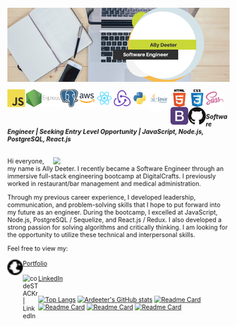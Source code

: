 [![Header](https://github.com/Ardeeter/Ardeeter/blob/main/AllyDeeter.png "Header")](https://allydeeter.netlify.app/)

<!-- <sup> JavaScript, React/Redux, JQuery, Node.js, Express, Python, Sequelize, PostgreSQL, AWS, HTML, CSS, SASS, Bootstrap, Flexbox, Github</sup> -->
<img align="left" alt="JavaScript" width="40px" src="https://raw.githubusercontent.com/github/explore/80688e429a7d4ef2fca1e82350fe8e3517d3494d/topics/javascript/javascript.png" />
<img align="left" alt="Node.js" width="40px" src="https://raw.githubusercontent.com/github/explore/80688e429a7d4ef2fca1e82350fe8e3517d3494d/topics/nodejs/nodejs.png" />
<img align="left" alt="Express" width="40px" src="https://raw.githubusercontent.com/github/explore/80688e429a7d4ef2fca1e82350fe8e3517d3494d/topics/express/express.png" />
<img align="left" alt="PostgreSQL" width="40px" src="https://raw.githubusercontent.com/github/explore/80688e429a7d4ef2fca1e82350fe8e3517d3494d/topics/postgresql/postgresql.png" />
<img align="left" alt="AWS" width="40px" src="https://raw.githubusercontent.com/github/explore/80688e429a7d4ef2fca1e82350fe8e3517d3494d/topics/aws/aws.png" />
<img align="left" alt="React" width="40px" src="https://raw.githubusercontent.com/github/explore/80688e429a7d4ef2fca1e82350fe8e3517d3494d/topics/react/react.png" />
<img align="left" alt="Redux" width="40px" src="https://raw.githubusercontent.com/github/explore/80688e429a7d4ef2fca1e82350fe8e3517d3494d/topics/redux/redux.png" />
<img align="left" alt="Python" width="40px" src="https://raw.githubusercontent.com/github/explore/78df643247d429f6cc873026c0622819ad797942/topics/python/python.png" />
<img align="left" alt="Java" width="50px" src="https://raw.githubusercontent.com/github/explore/78df643247d429f6cc873026c0622819ad797942/topics/java/java.png" />
<img align="left" alt="HTML5" width="40px" src="https://raw.githubusercontent.com/github/explore/80688e429a7d4ef2fca1e82350fe8e3517d3494d/topics/html/html.png" />
<img align="left" alt="CSS3" width="40px" src="https://raw.githubusercontent.com/github/explore/80688e429a7d4ef2fca1e82350fe8e3517d3494d/topics/css/css.png" />
<img align="left" alt="Sass" width="40px" src="https://raw.githubusercontent.com/github/explore/80688e429a7d4ef2fca1e82350fe8e3517d3494d/topics/sass/sass.png" />
<img align="left" alt="Bootstrap" width="40px" src="https://raw.githubusercontent.com/github/explore/80688e429a7d4ef2fca1e82350fe8e3517d3494d/topics/bootstrap/bootstrap.png" />
<img align="left" alt="GitHub" width="40px" src="https://raw.githubusercontent.com/github/explore/78df643247d429f6cc873026c0622819ad797942/topics/github/github.png" />
<br />
<br />


###### **Software Engineer | Seeking Entry Level Opportunity | JavaScript, Node.js, PostgreSQL, React.js**

<img align="right" src="https://media.giphy.com/media/fwbZnTftCXVocKzfxR/giphy.gif" width="400" height="auto" />

Hi everyone, my name is Ally Deeter. I recently became a Software Engineer through an immersive full-stack engineering bootcamp at DigitalCrafts. I previously worked in restaurant/bar management and medical administration.

Through my previous career experience, I developed leadership, communication, and problem-solving skills that I hope to put forward into my future as an engineer. During the bootcamp, I excelled at JavaScript, Node.js, PostgreSQL / Sequelize, and React.js / Redux. I also developed a strong passion for solving algorithms and critically thinking. I am looking for the opportunity to utilize these technical and interpersonal skills.


Feel free to view my: 
<br />
<br />
[<img align="left" alt="codeSTACKr.com" width="35px" src="https://raw.githubusercontent.com/iconic/open-iconic/master/svg/globe.svg" />](https://www.allydeeter.dev)
[Portfolio](https://www.allydeeter.dev)
<br />
<br />
[<img align="left" alt="codeSTACKr | LinkedIn" width="35px" src="https://cdn.jsdelivr.net/npm/simple-icons@v3/icons/linkedin.svg" />](https://www.linkedin.com/in/ally-deeter/)
[LinkedIn](http://www.linkedin.com/in/ally-deeter)
<br />
<br />

[![Top Langs](https://github-readme-stats.vercel.app/api/top-langs/?username=Ardeeter&show_icons=true&theme=flag-india)](https://github.com/Ardeeter/github-readme-stats) 
[![Ardeeter's GitHub stats](https://github-readme-stats.vercel.app/api?username=Ardeeter&show_icons=true&theme=flag-india)](https://github.com/Ardeeter/github-readme-stats)
[![Readme Card](https://github-readme-stats.vercel.app/api/pin/?username=anjatmyers&repo=capstone&show_icons=true&theme=flag-india)](https://github.com/anjatmyers/capstone)
[![Readme Card](https://github-readme-stats.vercel.app/api/pin/?username=Ardeeter&repo=Ultimutt-match&show_icons=true&theme=flag-india)](https://github.com/Ardeeter/Ultimutt-match)
[![Readme Card](https://github-readme-stats.vercel.app/api/pin/?username=anjatmyers&repo=teamRedProject&show_icons=true&theme=flag-india)](https://github.com/anjatmyers/teamRedProject)
[![Readme Card](https://github-readme-stats.vercel.app/api/pin/?username=laynemag&repo=LayrFIVE&show_icons=true&theme=flag-india)](https://github.com/laynemag/LayrFIVE)

<!--
**Ardeeter/Ardeeter** is a ✨ _special_ ✨ repository because its `README.md` (this file) appears on your GitHub profile.

Here are some ideas to get you started:

- 🔭 I’m currently working on ...
- 🌱 I’m currently learning ...
- 👯 I’m looking to collaborate on ...
- 🤔 I’m looking for help with ...
- 💬 Ask me about ...
- 📫 How to reach me: ...
- 😄 Pronouns: ...
- ⚡ Fun fact: ...
-->
